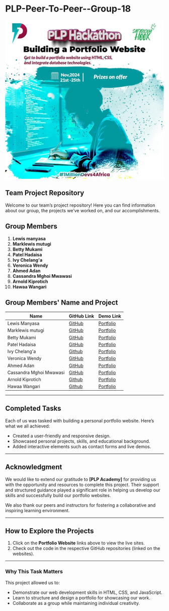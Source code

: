 # PLP-Peer-To-Peer--Group-18
![Alt text](assets/Hackathon-poster.jpg)

## Team Project Repository
Welcome to our team’s project repository! Here you can find information about our group, the projects we’ve worked on, and our accomplishments.

## Group Members

1. **Lewis manyasa**
2. **Marklewis mutugi**
3. **Betty Mukami**
4. **Patel Hadaisa**
5. **Ivy Chelang'a**
6. **Veronica Wendy**
7. **Ahmed Adan**
8. **Cassandra Mghoi Mwawasi**
9. **Arnold Kiprotich**
10. **Hawaa Wangari**


## Group Members' Name and Project

| Name             | GitHub Link                              | Demo Link                         |
|------------------|------------------------------------------|------------------------------------|
| Lewis Manyasa    | [GitHub](https://github.com/kinglui2/my-personal-website-portfolio-Group-18.git) | [Portfolio](https://kinglui2.github.io/my-personal-website-portfolio-Group-18/) |
| Marklewis mutugi        | [GitHub](https://github.com/lewiii254/Marklewis-portfolio-group-18)     | [Portfolio](https://lewiii254.github.io/Marklewis-portfolio-group-18/) |
| Betty Mukami    | [GitHub](https://github.com/Bettylmm/myportfolio-group18.git) | [Portfolio](https://github.com/Bettylmm/myportfolio-group18.git) |
| Patel Hadaisa     | [GitHub](https://github.com/PatelFamily21/patelfamily21.github.io)  | [Portfolio](http://patelfamily21.github.io) |
| Ivy Chelang'a     | [Github](https://github.com/IvyG111/Portfolio.git)  | [Portfolio](https://github.com/IvyG111/Portfolio.git) |
| Veronica Wendy     | [GitHub](https://github.com/V4Me-star/hackathon-1.git)  | [Portfolio](https://github.com/V4Me-star/hackathon-1.git) |
| Ahmed Adan     | [GitHub](https://github.com/Noor3600/SafaricomHookHackathon1-Group18.git)  | [Portfolio](https://github.com/Noor3600/SafaricomHookHackathon1-Group18.git) |
| Cassandra Mghoi Mwawasi | [GitHub](https://github.com/Ceemghoi/Portolio.git)  | [Portfolio](https://github.com/Ceemghoi/Portolio.git) |
| Arnold Kiprotich | [Github](https://github.com/arnold792/portfolio.git)  | [Portfolio](https://portfolio-git-main-arnoldkiprotich50-gmailcoms-projects.vercel.app/) |
| Hawaa Wangari | [Github](https://github.com/iconic-girl/portfolio)  | [Portfolio](https://github.com/iconic-girl/portfolio) |

---

## Completed Tasks

Each of us was tasked with building a personal portfolio website. Here’s what we all achieved:  
- Created a user-friendly and responsive design.  
- Showcased personal projects, skills, and educational background.  
- Added interactive elements such as contact forms and live demos.  

---
## Acknowledgment

We would like to extend our gratitude to **[PLP Academy]** for providing us with the opportunity and resources to complete this project. Their support and structured guidance played a significant role in helping us develop our skills and successfully build our portfolio websites.

We also thank our peers and instructors for fostering a collaborative and inspiring learning environment.

---

## How to Explore the Projects
1. Click on the **Portfolio Website** links above to view the live sites.
2. Check out the code in the respective GitHub repositories (linked on the websites).

---

### **Why This Task Matters**
This project allowed us to:  
- Demonstrate our web development skills in HTML, CSS, and JavaScript.  
- Learn to structure and design a portfolio for showcasing our work.  
- Collaborate as a group while maintaining individual creativity.
